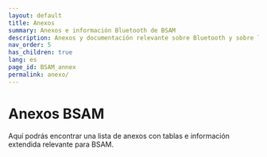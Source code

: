 ```yaml
---
layout: default
title: Anexos
summary: Anexos e información Bluetooth de BSAM
description: Anexos y documentación relevante sobre Bluetooth y sobre la metodología BSAM.
nav_order: 5
has_children: true
lang: es
page_id: BSAM_annex
permalink: anexo/
---
```

# Anexos BSAM
Aquí podrás encontrar una lista de anexos con tablas e información extendida relevante para BSAM.
